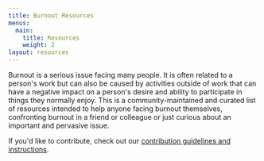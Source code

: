 ```yaml
---
title: Burnout Resources
menus:
  main:
    title: Resources
    weight: 2
layout: resources
---
```

Burnout is a serious issue facing many people. It is often related to a person's work but can also be caused by activities outside of work that can have a negative impact on a person's desire and ability to participate in  things they normally enjoy. This is a community-maintained and curated list of resources intended to help anyone facing burnout themselves, confronting burnout in a friend or colleague or just curious about an important and pervasive issue.

If you'd like to contribute, check out our [contribution guidelines and instructions](/contribute/).
